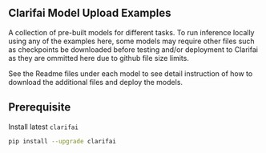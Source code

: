 ## Clarifai Model Upload Examples

A collection of pre-built models for different tasks. To run inference locally using any of the examples here, some models may require other files such as checkpoints be downloaded before testing and/or deployment to Clarifai as they are ommitted here due to github file size limits.

See the Readme files under each model to see detail instruction of how to download the additional files and deploy the models.

## Prerequisite

Install latest `clarifai`

```bash
pip install --upgrade clarifai
```
